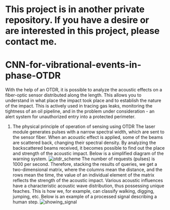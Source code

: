 # This project is in another private repository. If you have a desire or are interested in this project, please contact me.

# CNN-for-vibrational-events-in-phase-OTDR

With the help of an OTDR, it is possible to analyze the acoustic effects on a fiber-optic sensor distributed along the length. This allows you to understand in what place the impact took place and to establish the nature of the impact.
This is actively used in tracing gas leaks, monitoring the tightness of an oil pipeline, and in the problem under consideration - an alert system for unauthorized entry into a protected perimeter.

1) The physical principle of operation of sensing using OTDR
The laser module generates pulses with a narrow spectral width, which are sent to the sensor fiber. When an acoustic effect is applied, some of the beams are scattered back, changing their spectral density.
By analyzing the backscattered beams received, it becomes possible to find out the place and strength of the acoustic impact.
Below is a simplified diagram of the warning system.
![otdr_scheme](https://user-images.githubusercontent.com/73990802/139841978-3eed726f-7184-4720-828e-783c1d4a95d1.png)
The number of requests (pulses) is 1000 per second. Therefore, stacking the results of queries, we get a two-dimensional matrix, where the columns mean the distance, and the rows mean the time, the value of an individual element of the matrix reflects the strength of the acoustic impact.
Various acoustic influences have a characteristic acoustic wave distribution, thus possessing unique feaches. This is how we, for example, can classify walking, digging, jumping, etc.
Below is an example of a processed signal describing a human step.
![showing_signal](https://user-images.githubusercontent.com/73990802/139841982-95715c28-5deb-45b5-8372-013362337dbe.jpg)
